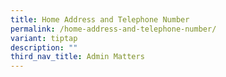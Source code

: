 ```yaml
---
title: Home Address and Telephone Number
permalink: /home-address-and-telephone-number/
variant: tiptap
description: ""
third_nav_title: Admin Matters
---
```

